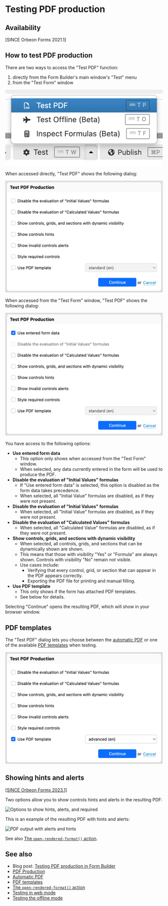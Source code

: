 # Testing PDF production

## Availability

[SINCE Orbeon Forms 2021.1]

## How to test PDF production

There are two ways to access the "Test PDF" function:

1. directly from the Form Builder's main window's "Test" menu 
2. from the "Test Form" window

![The "Test" menu](images/test-pdf-button.png)

When accessed directly, "Test PDF" shows the following dialog:

![The "Test PDF Production" dialog](images/test-pdf-no-data.png)

When accessed from the "Test Form" window, "Test PDF" shows the following dialog:

![The "Test PDF Production" dialog](images/test-pdf-use-data.png)

You have access to the following options: 

- __Use entered form data__
  - This option only shows when accessed from the "Test Form" window.
  - When selected, any data currently entered in the form will be used to produce the PDF.
- __Disable the evaluation of "Initial Values" formulas__
  - If "Use entered form data" is selected, this option is disabled as the form data takes precedence.
  - When selected, all "Initial Value" formulas are disabled, as if they were not present.
- __Disable the evaluation of "Initial Values" formulas__
  - When selected, all "Initial Value" formulas are disabled, as if they were not present.
- __Disable the evaluation of "Calculated Values" formulas__
  - When selected, all "Calculated Value" formulas are disabled, as if they were not present.
- __Show controls, grids, and sections with dynamic visibility__
  - When selected, all controls, grids, and sections that can be dynamically shown are shown.
  - This means that those with visibility "Yes" or "Formula" are always shown. Controls with visibility "No" remain not visible.
  - Use cases include:
    - Verifying that every control, grid, or section that can appear in the PDF appears correctly.
    - Exporting the PDF file for printing and manual filling.
- __Use PDF template__
  - This only shows if the form has attached PDF templates.
  - See below for details.

Selecting "Continue" opens the resulting PDF, which will show in your browser window.

## PDF templates

The "Test PDF" dialog lets you choose between the [automatic PDF](pdf-automatic.md) or one of the available [PDF templates](pdf-templates.md) when testing.

![Selecting a PDF template for PDF testing](images/test-pdf-use-pdf-template.png)

## Showing hints and alerts

[\[SINCE Orbeon Forms 2023.1\]](/release-notes/orbeon-forms-2023.1.md)

Two options allow you to show controls hints and alerts in the resulting PDF:

![Options to show hints, alerts, and required](images/test-pdf-hints-alerts-required.png)

This is an example of the resulting PDF with hints and alerts:

![PDF output with alerts and hints](images/test-pdf-hints-alerts-result.png)

See also [The `open-rendered-format()` action](/form-runner/advanced/buttons-and-processes/actions-form-runner.md#open-rendered-format).

## See also 

- Blog post: [Testing PDF production in Form Builder](https://blog.orbeon.com/2021/11/testing-pdf-production-in-form-builder.html)
- [PDF Production](pdf-production.md)
- [Automatic PDF](pdf-automatic.md)
- [PDF templates](pdf-templates.md)
- [The `open-rendered-format()` action](/form-runner/advanced/buttons-and-processes/actions-form-runner.md#open-rendered-format)
- [Testing in web mode](web-test.md)
- [Testing the offline mode](offline-test.md)